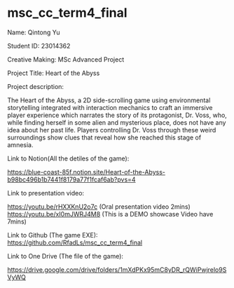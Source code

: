 # msc_cc_term4_final
 
Name: Qintong Yu

Student ID: 23014362

Creative Making: MSc Advanced Project

Project Title: Heart of the Abyss

Project description:

The Heart of the Abyss, a 2D side-scrolling game using environmental storytelling integrated with interaction mechanics to craft an immersive player experience which narrates the story of its protagonist, Dr. Voss, who, while finding herself in some alien and mysterious place, does not have any idea about her past life. Players controlling Dr. Voss through these weird surroundings show clues that reveal how she reached this stage of amnesia.

Link to Notion(All the detiles of the game):

https://blue-coast-85f.notion.site/Heart-of-the-Abyss-b98bc496b1b7441f8179a77f1fcaf6ab?pvs=4

Link to presentation video:

https://youtu.be/rHXXKnU2o7c (Oral presentation video 2mins)
https://youtu.be/xI0mJWRJ4M8 (This is a DEMO showcase Video have 7mins)

Link to Github (The game EXE): https://github.com/RfadLs/msc_cc_term4_final

Link to One Drive (The file of the game):

https://drive.google.com/drive/folders/1mXdPKx95mC8yDR_rQWiPwjrelo9SVyWQ
